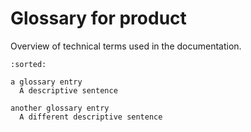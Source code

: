 # Glossary for product

Overview of technical terms used in the documentation.

```{glossary}
:sorted:

a glossary entry
  A descriptive sentence

another glossary entry
  A different descriptive sentence
```
